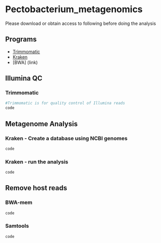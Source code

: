 # Pectobacterium_metagenomics
Please download or obtain access to following before doing the analysis

##  Programs
- [Trimmomatic](https://github.com/usadellab/Trimmomatic)
- [Kraken](http://ccb.jhu.edu/software/kraken/)
- [BWA] (link)

## Illumina QC
### Trimmomatic
```bash
#Trimmomatic is for quality control of Illumina reads
code
```

## Metagenome Analysis
### Kraken - Create a database using NCBI genomes
```bash
code
```

### Kraken - run the analysis
```bash
code
```


## Remove host reads
### BWA-mem
```bash
code
```
### Samtools
```bash
code
```
